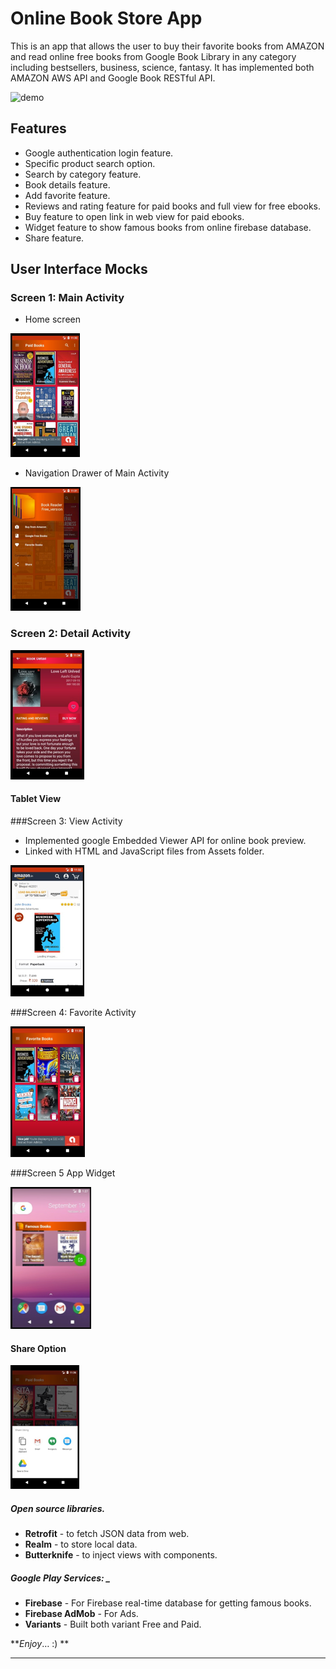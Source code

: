 # Online Book Store App
This is an app that allows the user to buy their favorite books from AMAZON and read online free books from Google Book Library in any category including bestsellers, business, science, fantasy. It has implemented both AMAZON AWS API and Google Book RESTful API.  

![demo](screenshots/demo.gif)

## Features 
* Google authentication login feature. 
* Specific product search option. 
* Search by category feature. 
* Book details feature. 
* Add favorite feature. 
* Reviews and rating feature for paid books and full view for free ebooks.
* Buy feature to open link in web view for paid ebooks. 
* Widget feature to show famous books from online firebase database. 
* Share feature.

## User Interface Mocks 
### Screen 1: Main Activity 
* Home screen 

![](screenshots/cp1.png)

* Navigation Drawer of Main Activity

![](screenshots/cp8.png)

### Screen 2: Detail Activity

![](screenshots/cp21.png)  

#### Tablet View



###Screen 3: View Activity 
* Implemented google Embedded Viewer API for online book preview. 
* Linked with HTML and JavaScript files from Assets folder.

![](screenshots/cp4.png)

###Screen 4: Favorite Activity 

![](screenshots/cp5.png)

###Screen 5 App Widget 

![](screenshots/cp6.png)

#### Share Option

![](screenshots/cp3.png)


##### Open source libraries. 
* **Retrofit** - to fetch JSON data from web. 
* **Realm** - to store local data. 
* **Butterknife** - to inject views with components.

##### Google Play Services: _
* **Firebase** - For Firebase real-time database for getting famous books.
* **Firebase AdMob** - For Ads.
* **Variants** - Built both variant Free and Paid.


**_Enjoy_… :) **
*****
